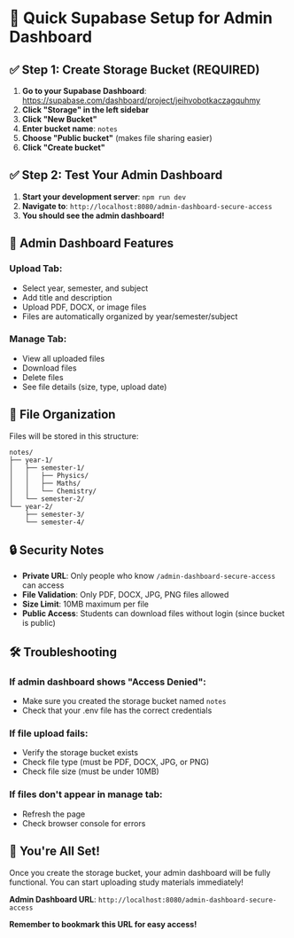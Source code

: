 # 🚀 Quick Supabase Setup for Admin Dashboard

## ✅ Step 1: Create Storage Bucket (REQUIRED)

1. **Go to your Supabase Dashboard**: https://supabase.com/dashboard/project/jeihvobotkaczagquhmy
2. **Click "Storage" in the left sidebar**
3. **Click "New Bucket"**
4. **Enter bucket name**: `notes`
5. **Choose "Public bucket"** (makes file sharing easier)
6. **Click "Create bucket"**

## ✅ Step 2: Test Your Admin Dashboard

1. **Start your development server**: `npm run dev`
2. **Navigate to**: `http://localhost:8080/admin-dashboard-secure-access`
3. **You should see the admin dashboard!**

## 🎯 Admin Dashboard Features

### **Upload Tab:**
- Select year, semester, and subject
- Add title and description
- Upload PDF, DOCX, or image files
- Files are automatically organized by year/semester/subject

### **Manage Tab:**
- View all uploaded files
- Download files
- Delete files
- See file details (size, type, upload date)

## 📁 File Organization

Files will be stored in this structure:
```
notes/
├── year-1/
│   ├── semester-1/
│   │   ├── Physics/
│   │   ├── Maths/
│   │   └── Chemistry/
│   └── semester-2/
└── year-2/
    ├── semester-3/
    └── semester-4/
```

## 🔒 Security Notes

- **Private URL**: Only people who know `/admin-dashboard-secure-access` can access
- **File Validation**: Only PDF, DOCX, JPG, PNG files allowed
- **Size Limit**: 10MB maximum per file
- **Public Access**: Students can download files without login (since bucket is public)

## 🛠️ Troubleshooting

### If admin dashboard shows "Access Denied":
- Make sure you created the storage bucket named `notes`
- Check that your .env file has the correct credentials

### If file upload fails:
- Verify the storage bucket exists
- Check file type (must be PDF, DOCX, JPG, or PNG)
- Check file size (must be under 10MB)

### If files don't appear in manage tab:
- Refresh the page
- Check browser console for errors

## 🎉 You're All Set!

Once you create the storage bucket, your admin dashboard will be fully functional. You can start uploading study materials immediately!

**Admin Dashboard URL**: `http://localhost:8080/admin-dashboard-secure-access`

**Remember to bookmark this URL for easy access!**